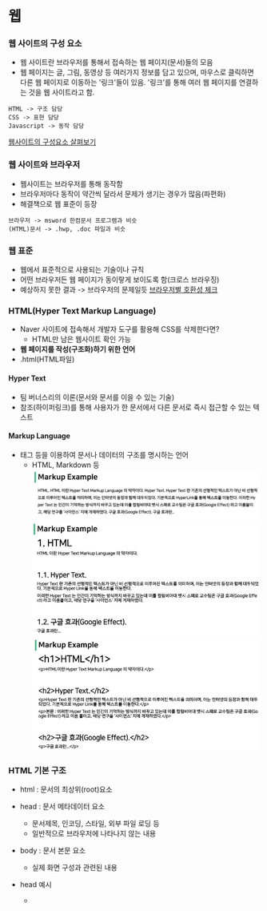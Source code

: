 # 웹

### 웹 사이트의 구성 요소
- 웹 사이트란 브라우저를 통해서 접속하는 웹 페이지(문서)들의 모음
- 웹 페이지는 글, 그림, 동영상 등 여러가지 정보를 담고 있으며, 마우스로 클릭하면 다른 웹 페이지로 이동하는 '링크'들이 있음. '링크'를 통해 여러 웹 페이지를 연결하는 것을 웹 사이트라고 함.
```
HTML -> 구조 담당
CSS -> 표현 담당
Javascript -> 동작 담당
```
[웹사이트의 구성요소 살펴보기](https://html-css-js.com)

### 웹 사이트와 브라우저
- 웹사이트는 브라우저를 통해 동작함
- 브라우저마다 동작이 약간씩 달라서 문제가 생기는 경우가 많음(파편화)
- 해결책으로 웹 표준이 등장
```
브라우저 -> msword 한컴문서 프로그램과 비슷
(HTML)문서 -> .hwp, .doc 파일과 비슷
```

### 웹 표준
- 웹에서 표준적으로 사용되는 기술이나 규칙
- 어떤 브라우저든 웹 페이지가 동이랗게 보이도록 함(크로스 브라우징)
- 예상하지 못한 결과 -> 브라우저의 문제일듯
[브라우저별 호환성 체크](https://caniuse.com)

### HTML(Hyper Text Markup Language)
- Naver 사이트에 접속해서 개발자 도구를 활용해 CSS를 삭제한다면?
    - HTML만 남은 웹사이트 확인 가능
- **웹 페이지를 작성(구조화)하기 위한 언어**
- .html(HTML파일)
#### Hyper Text
- 팀 버너스리의 이론(문서와 문서를 이을 수 있는 기술)
- 참조(하이퍼링크)를 통해 사용자가 한 문서에서 다른 문서로 즉시 접근할 수 있는 텍스트
#### Markup Language
- 태그 등을 이용하여 문서나 데이터의 구조를 명시하는 언어
    - HTML, Markdown 등
![마크업 안썼을 때](https://github.com/Aden-Jang/TIL/blob/master/%EC%9B%B9%20%EC%88%98%EC%97%85/web.assets/%EB%A7%88%ED%81%AC%EC%97%85%20%EC%95%88%EC%8D%BC%EC%9D%84%20%EB%95%8C.JPG?raw=true)
![마크업 썼을 때](https://github.com/Aden-Jang/TIL/blob/master/%EC%9B%B9%20%EC%88%98%EC%97%85/web.assets/%EB%A7%88%ED%81%AC%EC%97%85%20%EC%8D%BC%EC%9D%84%20%EB%95%8C.JPG?raw=true)
![마크업 쓰는 방법](https://github.com/Aden-Jang/TIL/blob/master/%EC%9B%B9%20%EC%88%98%EC%97%85/web.assets/%EB%A7%88%ED%81%AC%EC%97%85%20%EC%93%B0%EB%8A%94%20%EB%B0%A9%EB%B2%95.JPG?raw=true)

### HTML 기본 구조
- html : 문서의 최상위(root)요소
- head : 문서 메타데이터 요소
    - 문서제목, 인코딩, 스타일, 외부 파일 로딩 등
    - 일반적으로 브라우저에 나타나지 않는 내용
- body : 문서 본문 요소
    - 실제 화면 구성과 관련된 내용

- head 예시
    - <title> : 브라우저 상단 타이틀
    - <meta> : 문서 레벨 메타데이터 요소
    - <link> : 외부 리소스 연결 요소(CSS파일, favicon 등)
    - <script> : 스크립트 요소(Javascript 파일/코드)
    - <style> : CSS 직접 작성
    - Open Graph Protocol
        - 메타 데이터를 표현하는 새로운 규약
            - HTML 문서의 메타 데이터를 통해 문서의 정보를 전달
            - 메타정보에 해당하는 제목, 설명 등을 쓸 수 있도록 정의

### 정리
- html - 태그를 이용 구조를 만들어 브라우저를 실행하는 문서을 의미

### 요소
- HTML의 요소는 태그와 내용(contents)로 구성되어 있다.
- HTML의 요소는 시작 태그와 종료 태그 그리고 태그 사이에 위치한 내용으로 구성
    - 요소는 태그로 컨텐츠(내용)를 감싸는 것으로 그 정보의 성격과 의미를 정의
    - 내용이 없는 태그들도 존재(닫는 태그가 없음)
        - br, hr, img, input, link, meta
    - 요소는 중첩(nested)될 수 있음 - 태그안에 또다른 태그 사용 가능
        - 요소의 중첩을 통해 하나의 문서를 구조화
        - 여는 태그와 닫는 태그의 쌍을 잘 확인해야함
            - 오류를 반환하는 것이 아닌 그냥 레이아웃이 깨진 상태로 출력되기 때문에, 디버깅이 힘들어 질 수 있음
- HTML with 개발자 도구
    - elements : 해당 요소의 HTML 태그
        - 원하는 요소를 선택할 수 있음(복잡한 형태의 경우 Elements에서 HTML 구조를 추가 탐색)

### 속성(attribute)
- 태그의 디테일한 정보를 제공하기 위해 사용
- ```속성명 = 속성값``` 이런 식으로 사용, 공백은 쓰면 안되고, 속성값은 ""(쌍따옴표)를 사용해야한다.
- 태그별로 사용할 수 있는 속성은 다르다
- 속성을 통해 태그의 부가적인 정보를 설정할 수 있음
- 요소는 속성을 가질 수 있으며, 경로나 크기와 같은 추가적인 정보를 제공
- 요소의 시작 태그에 작성하며 보통 이름과 값이 하나의 쌍으로 존재
- 태그와 상관없이 사용 가능한 속성(HTML Global Attribute)들도 있음
- HTML Global Attribute
    - 모든 HTML 요소가 공통으로 사용할 수 있는 대표적인 속성(몇몇 요소에는 아무 효과가 없을 수 있음)
        - id : 문서 전체에서 유일한 고유 식별자 지정
        - class : 공백으로 구분된 해당 요소의 클래스의 목록(CSS, JS에서 요소를 선택하거나 접근)
        - data-* : 페이지에 개인 사용자 정의 데이터를 저장하기 위해 사용
        - style : inline 스타일
        - title : 요소에 대한 추가 정보 지정
        - tabindex : 요소의 탭 순서
- 주석은 <!-- 내용 --> 이렇게 사용 (Ctrl + /으로 주로 사용)

### 시맨틱 태그
- HTML 태그가 특정 목적, 역할 및 의미적 가치(semantic value)를 가지는 것
    - 예를 들어 h1태그는 "이 페이지에서 최상위 제목"인 텍스트를 감싸는 역할(또는 의미)을 나타냄
- Non semantic 요소로는 div, span 등이 있으며 a, form, table 태그들도 시맨틱 태그로 볼 수 있음
- HTML5에서는 기존에 단순히 콘텐츠의 구획을 나타내기 위해 사용한 div태그를 대체하여 사용하기 위해 의미론적 요소를 담은 태그들이 추가됨
- 대표적인 시맨틱 태그 목록
    - header : 문서 전체나 섹션의 헤더(머리말 부분)
    - nav : 내비게이션
    - aside : 사이드에 위치한 공간, 메인 콘텐츠와 관련성이 적은 콘텐츠
    - section : 문서의 일반적인 구분, 컨텐츠의 그룹을 표현
    - article : 문서, 페이지, 사이트 안에서 독립적으로 구분되는 영역
    - footer : 문서 전체나 섹션의 푸터(마지막 부분)
- 시맨틱 태그를 사용 해야 하는 이유
    - 의미론적 마크업
        - 개발자 및 사용자 뿐만 아니라 **검색엔진 등에 의미 있는 정보의 그룹을 태그로 표현**
        - 단순히 구역을 나누는 것 뿐만 아니라 '의미'를 가지는 태그들을 활용하기 위한 노력
        - 요소의 의미가 명확해지기 때문에 코드의 가독성을 높이고 유지보수를 쉽게 함
        - 검색 엔진 최적화(SEO)를 위해서 메타태그, 시맨틱 태그 등을 통한 마크업을 효과적으로 활용 해야함

### 텍스트로 작성된 코드가 웹사이트가 되는 과정
- 렌더링(Rendering)
    - 웹사이트 코드를 사용자가 보게 되는 웹 사이트로 바꾸는 과정
- DOM(Document Object Model)트리
    - 텍스트 파일인 HTML 문서를 브라우저에서 렌더링 하기 위한 구조
        - HTML 문서에 대한 모델을 구성함
        - HTML 문서 내의 각 요소에 접근 / 수정에 필요한 프로퍼티와 메서드를 제공
    ![DOM트리]()

### HTML 문서 구조화
- 인라인 / 블록 요소
    - HTML 요소는 크게 인라인 / 블록 요소로 나눔
    - 인라인 요소는 글자처럼 취급
    - 블록 요소는 한 줄 모두 사용
- 텍스트 요소
    ![텍스트 요쇼]()
- 그룹 컨텐츠
    ![그룹 컨텐츠]()